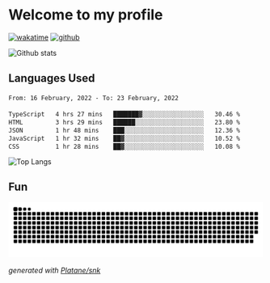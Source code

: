 # Welcome to my profile

[![wakatime](https://wakatime.com/badge/user/82c377cd-a54c-404c-b7df-177b313ca539.svg)](https://wakatime.com/@82c377cd-a54c-404c-b7df-177b313ca539)
[![github](https://img.shields.io/github/followers/xinthose?logo=github&style=plastic)](https://github.com/alanhamlett?tab=followers)

![Github stats](https://github-readme-stats.vercel.app/api?username=xinthose&show_icons=true&theme=radical&count_private=true)

## Languages Used

<!--START_SECTION:waka-->
```text
From: 16 February, 2022 - To: 23 February, 2022

TypeScript   4 hrs 27 mins   ███████▓░░░░░░░░░░░░░░░░░   30.46 % 
HTML         3 hrs 29 mins   ██████░░░░░░░░░░░░░░░░░░░   23.80 % 
JSON         1 hr 48 mins    ███░░░░░░░░░░░░░░░░░░░░░░   12.36 % 
JavaScript   1 hr 32 mins    ██▓░░░░░░░░░░░░░░░░░░░░░░   10.52 % 
CSS          1 hr 28 mins    ██▓░░░░░░░░░░░░░░░░░░░░░░   10.08 % 
```
<!--END_SECTION:waka-->

![Top Langs](https://github-readme-stats.vercel.app/api/top-langs/?username=xinthose)

## Fun
![github contribution grid snake animation](https://raw.githubusercontent.com/xinthose/xinthose/output/github-contribution-grid-snake.svg)

_generated with [Platane/snk](https://github.com/Platane/snk)_
